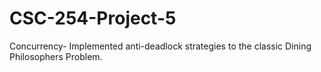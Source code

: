 # CSC-254-Project-5
Concurrency- Implemented anti-deadlock strategies to the classic Dining Philosophers Problem. 
